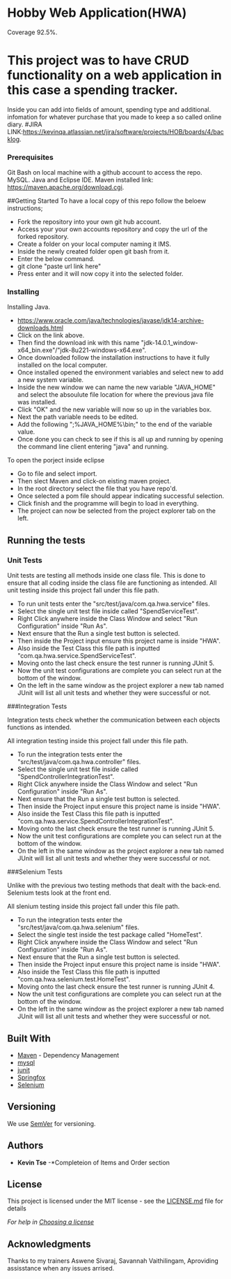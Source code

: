 # Hobby Web Application(HWA)
Coverage 92.5%.
# This project was to have CRUD functionality on a web application in this case a spending tracker. 
Inside you can add into fields of amount, spending type and additional. 
infomation for whatever purchase that you made to keep a so called online diary. 
#JIRA LINK:https://kevinqa.atlassian.net/jira/software/projects/HOB/boards/4/backlog.


### Prerequisites

Git Bash on local machine with a github account to access the repo.
MySQL.
Java and Eclipse IDE.
Maven installed link: https://maven.apache.org/download.cgi.

##Getting Started
To have a local copy of this repo follow the beloew instructions;
* Fork the repository into your own git hub account.
* Access your your own accounts repository and copy the url of the forked repository.
* Create a folder on your local computer naming it IMS.
* Inside the newly created folder open git bash from it.
* Enter the below command.
* git clone "paste url link here"
* Press enter and it will now copy it into the selected folder. 

### Installing
Installing Java.
* https://www.oracle.com/java/technologies/javase/jdk14-archive-downloads.html
* Click on the link above. 
* Then find the download ink with this name "jdk-14.0.1_window-x64_bin.exe"/"jdk-8u221-windows-x64.exe".
* Once downloaded follow the installation instructions to have it fully installed on the local computer.
* Once installed opened the environment variables and select new to add a new system variable.
* Inside the new window we can name the new variable "JAVA_HOME" and select the absoulute file location for where the previous java file was installed.
* Click "OK" and the new variable will now so up in the variables box.
* Next the path variable needs to be edited.
* Add the following ";%JAVA_HOME%\bin;" to the end of the variable value.
* Once done you can check to see if this is all up and running by opening the command line client entering "java" and running. 



To open the porject inside eclipse
* Go to file and select import.
* Then slect Maven and click-on eisting maven project.
* In the root directory select the file that you have repo'd.
* Once selected a pom file should appear indicating successful selection. 
* Click finish and the programme will begin to load in everything.
* The project can now be selected from the project explorer tab on the left.

## Running the tests

### Unit Tests 

Unit tests are testing all methods inside one class file. This is done to ensure that all coding inside the class file are functioning as intended.
All unit testing inside this project fall under this file path. 
* To run unit tests enter the "src/test/java/com.qa.hwa.service" files. 
* Select the single unit test file inside called "SpendServiceTest".
* Right Click anywhere inside the Class Window and select "Run Configuration" inside "Run As". 
* Next ensure that the Run a single test button is selected. 
* Then inside the Project input ensure this project name is inside "HWA". 
* Also inside the Test Class this file path is inputted "com.qa.hwa.service.SpendServiceTest". 
* Moving onto the last check ensure the test runner is running JUnit 5.
* Now the unit test configurations are complete you can select run at the bottom of the window.  
* On the left in the same window as the project explorer a new tab named JUnit will list all unit tests and whether they were successful or not.

###Integration Tests

Integration tests check whether the communication between each objects functions as intended.

All integration testing inside this project fall under this file path. 
* To run the integration tests enter the "src/test/java/com.qa.hwa.controller" files. 
* Select the single unit test file inside called "SpendControllerIntegrationTest".
* Right Click anywhere inside the Class Window and select "Run Configuration" inside "Run As". 
* Next ensure that the Run a single test button is selected. 
* Then inside the Project input ensure this project name is inside "HWA". 
* Also inside the Test Class this file path is inputted "com.qa.hwa.service.SpendControllerIntegrationTest". 
* Moving onto the last check ensure the test runner is running JUnit 5.
* Now the unit test configurations are complete you can select run at the bottom of the window.  
* On the left in the same window as the project explorer a new tab named JUnit will list all unit tests and whether they were successful or not.

###Selenium Tests

Unlike with the previous two testing methods that dealt with the back-end. Selenium tests look at the front end.

All slenium testing inside this project fall under this file path. 
* To run the integration tests enter the "src/test/java/com.qa.hwa.selenium" files. 
* Select the single test inside the test package called "HomeTest".
* Right Click anywhere inside the Class Window and select "Run Configuration" inside "Run As". 
* Next ensure that the Run a single test button is selected. 
* Then inside the Project input ensure this project name is inside "HWA". 
* Also inside the Test Class this file path is inputted "com.qa.hwa.selenium.test.HomeTest". 
* Moving onto the last check ensure the test runner is running JUnit 4.
* Now the unit test configurations are complete you can select run at the bottom of the window.  
* On the left in the same window as the project explorer a new tab named JUnit will list all unit tests and whether they were successful or not.

## Built With

* [Maven](https://maven.apache.org/) - Dependency Management
* [mysql](https://mvnrepository.com/artifact/mysql/mysql-connector-java) 
* [junit](https://mvnrepository.com/artifact/junit/junit)
* [Springfox](https://mvnrepository.com/artifact/io.springfox/springfox-boot-starter)
* [Selenium](https://mvnrepository.com/artifact/org.seleniumhq.selenium/selenium-java)

## Versioning

We use [SemVer](http://semver.org/) for versioning.

## Authors
* **Kevin Tse** -*Completeion of Items and Order section

## License

This project is licensed under the MIT license - see the [LICENSE.md](LICENSE.md) file for details 

*For help in [Choosing a license](https://choosealicense.com/)*

## Acknowledgments

Thanks to my trainers Aswene Sivaraj, Savannah Vaithilingam, Aproviding assisstance when any issues arrised.
